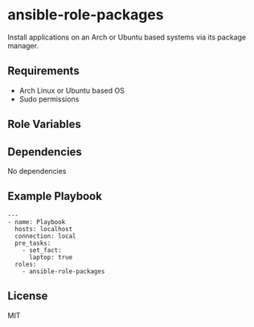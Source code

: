 ansible-role-packages
=========

Install applications on an Arch or Ubuntu based systems via its package manager.

Requirements
------------

- Arch Linux or Ubuntu based OS
- Sudo permissions

Role Variables
--------------

Dependencies
------------

No dependencies

Example Playbook
----------------

```
---
- name: Playbook
  hosts: localhost
  connection: local
  pre_tasks:
    - set_fact:
      laptop: true
  roles:
    - ansible-role-packages
```

License
-------

MIT
